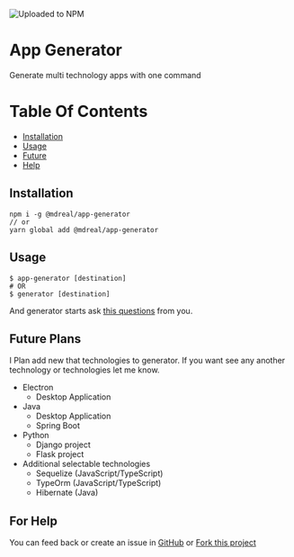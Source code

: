 ![Uploaded to NPM](https://github.com/MDReal32/app-generator/actions/workflows/publish.yml/badge.svg)

# App Generator
Generate multi technology apps with one command

# Table Of Contents

- [Installation](#installation)
- [Usage](#usage)
- [Future](#future-plans)
- [Help](#for-help)

## Installation
```shell
npm i -g @mdreal/app-generator
// or
yarn global add @mdreal/app-generator
```

## Usage

```shell
$ app-generator [destination]
# OR
$ generator [destination]
```
And generator starts ask [this questions](./QUESTIONS.md) from you.

## Future Plans

I Plan add new that technologies to generator. If you want see any another technology or technologies let me know. 

- Electron
  - Desktop Application
- Java
  - Desktop Application
  - Spring Boot
- Python 
  - Django project
  - Flask project
- Additional selectable technologies
  * Sequelize (JavaScript/TypeScript)
  * TypeOrm (JavaScript/TypeScript)
  * Hibernate (Java)

## For Help
You can feed back or create an issue in [GitHub](https://github.com/MDReal32/app-generator/issues/new) or [Fork this project](https://github.com/MDReal32/app-generator/fork)
